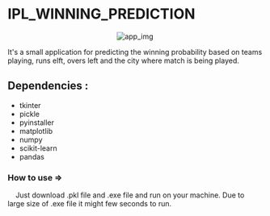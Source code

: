 # IPL_WINNING_PREDICTION
<p align="center">
  <img src="https://github.com/ghoshsubhradeep/IPL_Winning_Prediction/assets/83386252/1faa621a-65b7-4f5f-ae23-6152e9d11c4a" alt="app_img">
</p>

It's a small application for predicting the winning probability based on teams playing, runs elft, overs left and the city where match is being played.

## Dependencies :
- tkinter
- pickle
- pyinstaller
- matplotlib
- numpy
- scikit-learn
- pandas

### How to use =>

&nbsp;&nbsp;&nbsp;&nbsp;Just download .pkl file and .exe file and run on your machine. Due to large size of .exe file it might few seconds to run.
